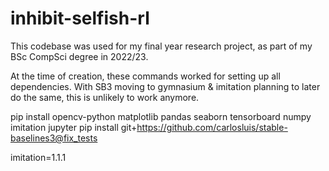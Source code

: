 # inhibit-selfish-rl

This codebase was used for my final year research project, as part of my BSc CompSci degree in 2022/23.

At the time of creation, these commands worked for setting up all dependencies. With SB3 moving to gymnasium & imitation planning to later do the same, this is unlikely to work anymore.

pip install opencv-python matplotlib pandas seaborn tensorboard numpy imitation jupyter
pip install git+https://github.com/carlosluis/stable-baselines3@fix_tests

imitation=1.1.1
